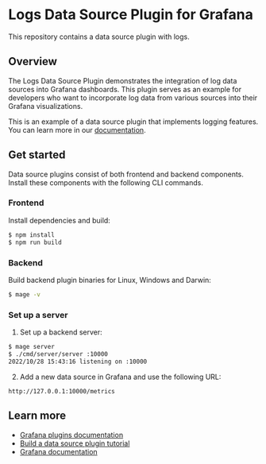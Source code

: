 # Logs Data Source Plugin for Grafana 

This repository contains a data source plugin with logs.

## Overview

The Logs Data Source Plugin demonstrates the integration of log data sources into Grafana dashboards. This plugin serves as an example for developers who want to incorporate log data from various sources into their Grafana visualizations.

This is an example of a data source plugin that implements logging features. You can learn more in our [documentation](https://grafana.com/developers/plugin-tools/tutorials/build-a-logs-data-source-plugin).

## Get started

Data source plugins consist of both frontend and backend components. Install these components with the following CLI commands.

### Frontend

Install dependencies and build:

```bash
$ npm install
$ npm run build
```

### Backend

Build backend plugin binaries for Linux, Windows and Darwin:

```bash
$ mage -v
```

### Set up a server

1. Set up a backend server:


```bash
$ mage server
$ ./cmd/server/server :10000
2022/10/28 15:43:16 listening on :10000
```

2. Add a new data source in Grafana and use the following URL:

```
http://127.0.0.1:10000/metrics
```

## Learn more

- [Grafana plugins documentation](https://grafana.com/developers/plugin-tools/)
- [Build a data source plugin tutorial](https://grafana.com/developers/plugin-tools/tutorials/build-a-data-source-plugin)
- [Grafana documentation](https://grafana.com/docs/)